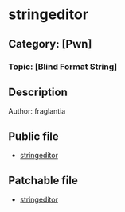 # stringeditor
## Category: [Pwn]
### Topic: [Blind Format String]

## Description

Author: fraglantia

## Public file
- [stringeditor](chall/stringeditor)

## Patchable file
- [stringeditor](chall/stringeditor)
